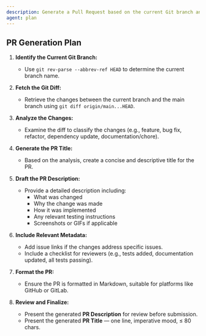 ```yaml
---
description: Generate a Pull Request based on the current Git branch and changes.
agent: plan
---
```


## PR Generation Plan

1. **Identify the Current Git Branch:**
   - Use `git rev-parse --abbrev-ref HEAD` to determine the current branch name.

2. **Fetch the Git Diff:**
   - Retrieve the changes between the current branch and the main branch using `git diff origin/main...HEAD`.

3. **Analyze the Changes:**
   - Examine the diff to classify the changes (e.g., feature, bug fix, refactor, dependency update, documentation/chore).

4. **Generate the PR Title:**
   - Based on the analysis, create a concise and descriptive title for the PR.

5. **Draft the PR Description:**
   - Provide a detailed description including:
     - What was changed
     - Why the change was made
     - How it was implemented
     - Any relevant testing instructions
     - Screenshots or GIFs if applicable

6. **Include Relevant Metadata:**
   - Add issue links if the changes address specific issues.
   - Include a checklist for reviewers (e.g., tests added, documentation updated, all tests passing).

7. **Format the PR:**
   - Ensure the PR is formatted in Markdown, suitable for platforms like GitHub or GitLab.

8. **Review and Finalize:**
   - Present the generated **PR Description** for review before submission.
   - Present the generated **PR Title** — one line, imperative mood, ≤ 80 chars.
